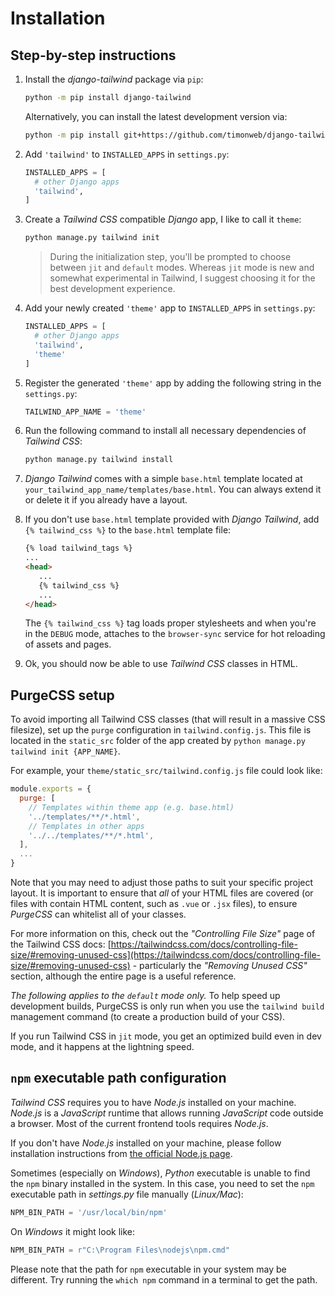 # Installation

## Step-by-step instructions

1. Install the *django-tailwind* package via `pip`:

   ```bash
   python -m pip install django-tailwind
   ```

   Alternatively, you can install the latest development version via:

   ```bash
   python -m pip install git+https://github.com/timonweb/django-tailwind.git`
   ```
   
2. Add `'tailwind'` to `INSTALLED_APPS` in `settings.py`:
   ```python
   INSTALLED_APPS = [
     # other Django apps
     'tailwind',
   ]
   ```

3. Create a *Tailwind CSS* compatible *Django* app, I like to call it `theme`:

   ```bash
   python manage.py tailwind init
   ```
   > During the initialization step, you'll be prompted to choose between `jit` and `default` modes. Whereas `jit` mode is new and somewhat experimental in Tailwind, I suggest choosing it for the best development experience.

4. Add your newly created `'theme'` app to `INSTALLED_APPS` in `settings.py`:
   ```python
   INSTALLED_APPS = [
     # other Django apps
     'tailwind',
     'theme'
   ]
   ```

5. Register the generated `'theme'` app by adding the following string in the `settings.py`:

   ```python
   TAILWIND_APP_NAME = 'theme'
   ```

6. Run the following command to install all necessary dependencies of *Tailwind CSS*:

   ```bash
   python manage.py tailwind install
   ```

7. *Django Tailwind* comes with a simple `base.html` template located at
   `your_tailwind_app_name/templates/base.html`. You can always extend it or delete it if you
   already have a layout.

8. If you don't use `base.html` template provided with *Django Tailwind*, add `{% tailwind_css %}` to the `base.html` template file:

   ```html
   {% load tailwind_tags %}
   ...
   <head>
      ...
      {% tailwind_css %}
      ...
   </head>
   ```
   
   The `{% tailwind_css %}` tag loads proper stylesheets and when you're in the `DEBUG` mode, attaches to the `browser-sync` service for hot reloading of assets and pages.

9. Ok, you should now be able to use *Tailwind CSS* classes in HTML.

## PurgeCSS setup

To avoid importing all Tailwind CSS classes (that will result in a massive CSS filesize), set up the `purge` configuration in `tailwind.config.js`.
This file is located in the `static_src` folder of the app created by `python manage.py tailwind init {APP_NAME}`.

For example, your `theme/static_src/tailwind.config.js` file could look like:

```js
module.exports = {
  purge: [
    // Templates within theme app (e.g. base.html)
    '../templates/**/*.html',
    // Templates in other apps
    '../../templates/**/*.html',
  ],
  ...
}
```

Note that you may need to adjust those paths to suit your specific project layout. It is important to ensure that *all* of your HTML files are covered (or files with contain HTML content, such as `.vue` or `.jsx` files), to ensure *PurgeCSS* can whitelist all of your classes.

For more information on this, check out the *"Controlling File Size"* page of the Tailwind CSS docs: [https://tailwindcss.com/docs/controlling-file-size/#removing-unused-css](https://tailwindcss.com/docs/controlling-file-size/#removing-unused-css) - particularly the *"Removing Unused CSS"* section, although the entire page is a useful reference.

*The following applies to the `default` mode only.* 
To help speed up development builds, PurgeCSS is only run when you use the `tailwind build` management command (to create a production build of your CSS).

If you run Tailwind CSS in `jit` mode, you get an optimized build even in dev mode, and it happens at the lightning speed.

## `npm` executable path configuration

*Tailwind CSS* requires you to have *Node.js* installed on your machine.
*Node.js* is a *JavaScript* runtime that allows running *JavaScript* code outside a browser. Most of the current frontend tools requires *Node.js*.

If you don't have *Node.js* installed on your machine, please follow installation instructions from [the official Node.js page](https://nodejs.org/).

Sometimes (especially on *Windows*), *Python* executable is unable to find the `npm` binary installed in the system.
In this case, you need to set the `npm` executable path in *settings.py* file manually (*Linux/Mac*):

```python
NPM_BIN_PATH = '/usr/local/bin/npm'
```

On *Windows* it might look like:

```python
NPM_BIN_PATH = r"C:\Program Files\nodejs\npm.cmd"
```

Please note that the path for `npm` executable in your system may be different. Try running the `which npm` command in a terminal to get the path.